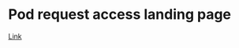# Pod request access landing page

[Link](https://sharonjseg.github.io/pod-request-access-landing-page)
